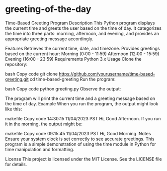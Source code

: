 # greeting-of-the-day
Time-Based Greeting Program
Description
This Python program displays the current time and greets the user based on the time of day. It categorizes the time into three parts: morning, afternoon, and evening, and provides an appropriate greeting message accordingly.

Features
Retrieves the current time, date, and timezone.
Provides greetings based on the current hour:
Morning (0:00 - 11:59)
Afternoon (12:00 - 15:59)
Evening (16:00 - 23:59)
Requirements
Python 3.x
Usage
Clone the repository:

bash
Copy code
git clone https://github.com/yourusername/time-based-greeting.git
cd time-based-greeting
Run the program:

bash
Copy code
python greeting.py
Observe the output:

The program will print the current time and a greeting message based on the time of day.
Example
When you run the program, the output might look like this:

makefile
Copy code
14:30:15 11/04/2023 PST
Hi, Good Afternoon.
If you run it in the morning, the output might be:

makefile
Copy code
09:15:45 11/04/2023 PST
Hi, Good Morning.
Notes
Ensure your system clock is set correctly to see accurate greetings.
This program is a simple demonstration of using the time module in Python for time manipulation and formatting.

License
This project is licensed under the MIT License. See the LICENSE file for details.
